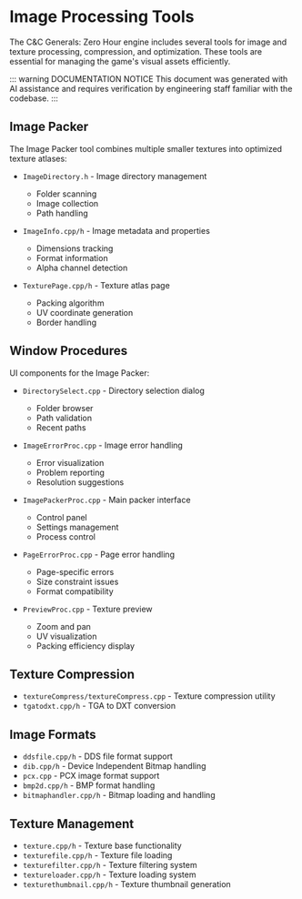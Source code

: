 # Image Processing Tools

The C&C Generals: Zero Hour engine includes several tools for image and texture processing, compression, and optimization. These tools are essential for managing the game's visual assets efficiently.

::: warning DOCUMENTATION NOTICE
This document was generated with AI assistance and requires verification by engineering staff familiar with the codebase.
:::

## Image Packer

The Image Packer tool combines multiple smaller textures into optimized texture atlases:

- `ImageDirectory.h` - Image directory management
  - Folder scanning
  - Image collection
  - Path handling

- `ImageInfo.cpp/h` - Image metadata and properties
  - Dimensions tracking
  - Format information
  - Alpha channel detection

- `TexturePage.cpp/h` - Texture atlas page
  - Packing algorithm
  - UV coordinate generation
  - Border handling

## Window Procedures

UI components for the Image Packer:

- `DirectorySelect.cpp` - Directory selection dialog
  - Folder browser
  - Path validation
  - Recent paths

- `ImageErrorProc.cpp` - Image error handling
  - Error visualization
  - Problem reporting
  - Resolution suggestions

- `ImagePackerProc.cpp` - Main packer interface
  - Control panel
  - Settings management
  - Process control

- `PageErrorProc.cpp` - Page error handling
  - Page-specific errors
  - Size constraint issues
  - Format compatibility

- `PreviewProc.cpp` - Texture preview
  - Zoom and pan
  - UV visualization
  - Packing efficiency display

## Texture Compression

- `textureCompress/textureCompress.cpp` - Texture compression utility
- `tgatodxt.cpp/h` - TGA to DXT conversion

## Image Formats

- `ddsfile.cpp/h` - DDS file format support
- `dib.cpp/h` - Device Independent Bitmap handling
- `pcx.cpp` - PCX image format support
- `bmp2d.cpp/h` - BMP format handling
- `bitmaphandler.cpp/h` - Bitmap loading and handling

## Texture Management

- `texture.cpp/h` - Texture base functionality
- `texturefile.cpp/h` - Texture file loading
- `texturefilter.cpp/h` - Texture filtering system
- `textureloader.cpp/h` - Texture loading system
- `texturethumbnail.cpp/h` - Texture thumbnail generation
